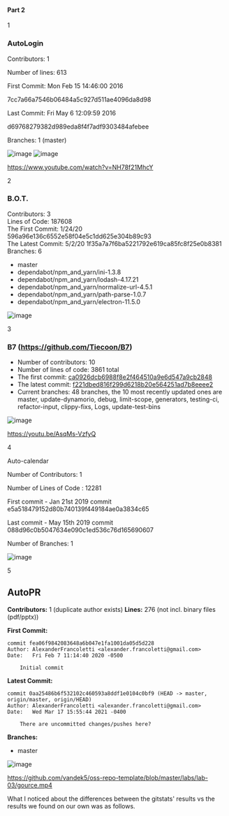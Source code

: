 #### Part 2

1
### AutoLogin

Contributors: 1

Number of lines: 613

First Commit: Mon Feb 15 14:46:00 2016

7cc7a66a7546b06484a5c927d511ae4096da8d98

Last Commit: Fri May 6 12:09:59 2016

d69768279382d989eda8f4f7adf9303484afebee

Branches: 1 (master) 

![image](https://user-images.githubusercontent.com/68211239/151734535-ec52e642-7597-48fe-a86c-acb783dbe13f.png)
![image](https://user-images.githubusercontent.com/68211239/151734546-2149be8f-8be7-4dc6-a22d-63cfc6338ed1.png)

https://www.youtube.com/watch?v=NH78f21MhcY



2

### B.O.T.
Contributors: 3 \
Lines of Code: 187608 \
The First Commit: 1/24/20 596a96e136c6552e58f04e5c1dd625e304b89c93 \
The Latest Commit: 5/2/20 1f35a7a7f6ba5221792e619ca85fc8f25e0b8381 \
Branches: 6
* master
* dependabot/npm_and_yarn/ini-1.3.8
* dependabot/npm_and_yarn/lodash-4.17.21
* dependabot/npm_and_yarn/normalize-url-4.5.1
* dependabot/npm_and_yarn/path-parse-1.0.7
* dependabot/npm_and_yarn/electron-11.5.0

![image](https://user-images.githubusercontent.com/68211239/151734578-2fc1650b-5578-4244-ae6e-15a4a6f90749.png)

 
3

### B7 (https://github.com/Tiecoon/B7)
- Number of contributors: 10
- Number of lines of code: 3861 total
- The first commit: [ca0926dcb6988f8e2f464510a9e6d547a9cb2848](https://github.com/Tiecoon/B7/commit/f221dbed816f299d6218b20e564251ad7b8eeee2)
- The latest commit: [f221dbed816f299d6218b20e564251ad7b8eeee2](https://github.com/Tiecoon/B7/commit/ca0926dcb6988f8e2f464510a9e6d547a9cb2848)
- Current branches: 48 branches, the 10 most recently updated ones are master, update-dynamorio, debug, limit-scope, generators, testing-ci, refactor-input, clippy-fixs, Logs, update-test-bins

![image](https://user-images.githubusercontent.com/68211239/151734620-de88d7f3-6cc3-45a2-92ac-81405ef9cc75.png)

https://youtu.be/AsqMs-VzfyQ

4

Auto-calendar

Number of Contributors: 1

Number of Lines of Code : 12281

First commit - Jan 21st 2019 commit e5a518479152d80b740139f449184ae0a3834c65

Last commit - May 15th 2019 commit 088d96c0b5047634e090c1ed536c76d165690607

Number of Branches: 1

![image](https://user-images.githubusercontent.com/68211239/151734594-ce111fd4-ea3a-4fee-9c23-5e4df243e87f.png)

5

## AutoPR
**Contributors:** 1 (duplicate author exists)
**Lines:** 276 (not incl. binary files (pdf/pptx))


**First Commit:**
```
commit fea06f9842083648a6b047e1fa1001da05d5d228
Author: AlexanderFrancoletti <alexander.francoletti@gmail.com>
Date:   Fri Feb 7 11:14:40 2020 -0500

    Initial commit
```


**Latest Commit:**
```
commit 0aa25486b6f532102c460593a8ddf1e0104c0bf9 (HEAD -> master, origin/master, origin/HEAD)
Author: AlexanderFrancoletti <alexander.francoletti@gmail.com>
Date:   Wed Mar 17 15:55:44 2021 -0400

    There are uncommitted changes/pushes here?
```

**Branches:**
- master

![image](https://user-images.githubusercontent.com/68211239/151734561-86338f00-1231-42f5-8f97-8338107a8c33.png)

https://github.com/vandek5/oss-repo-template/blob/master/labs/lab-03/gource.mp4


What I noticed about the differences between the gitstats' results vs the results we found on our own was as follows.




